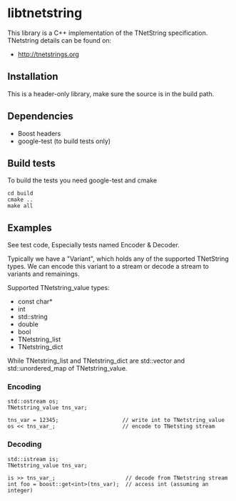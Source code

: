 # libtnetstring

This library is a C++ implementation of the TNetString specification.
TNetstring details can be found on:

-   http://tnetstrings.org

## Installation

This is a header-only library, make sure the source is in the build path.

## Dependencies

-   Boost headers
-   google-test (to build tests only)

## Build tests

To build the tests you need google-test and cmake

    cd build
    cmake ..
    make all

## Examples

See test code, Especially tests named Encoder & Decoder.

Typically we have a "Variant", which holds any of the supported TNetString types. We can encode
this variant to a stream or decode a stream to variants and remainings.

Supported TNetstring_value types:

*   const char*
*   int
*   std::string
*   double
*   bool
*   TNetstring_list
*   TNetstring_dict

While TNetstring_list and TNetstring_dict are std::vector and std::unordered_map of
TNetstring_value. 

### Encoding

    std::ostream os;
    TNetstring_value tns_var;

    tns_var = 12345;                    // write int to TNetstring_value
    os << tns_var_;                     // encode to TNetsting stream

### Decoding

    std::istream is;
    TNetstring_value tns_var;
    
    is >> tns_var_;                      // decode from TNetstring stream
    int foo = boost::get<int>(tns_var);  // access int (assuming an integer) 
    
    
